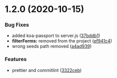 # 1.2.0 (2020-10-15)


### Bug Fixes

* added koa-passport to server.js ([37bddb1](https://github.com/kocetora/koa-knex-hrm/commit/37bddb1872f641df90cc14e6024e81e15250b3cb))
* **filterForms:** removed from the project ([ef941c4](https://github.com/kocetora/koa-knex-hrm/commit/ef941c496390694d5c30505237584521c1d52068))
* wrong seeds path removed ([a4ad939](https://github.com/kocetora/koa-knex-hrm/commit/a4ad939557aa01108d895a9a0a1730561dec4277))


### Features

* prettier and commitlint ([3322ceb](https://github.com/kocetora/koa-knex-hrm/commit/3322ceb6434ac60e62fa2f61a4fbb4326dee14fc))



